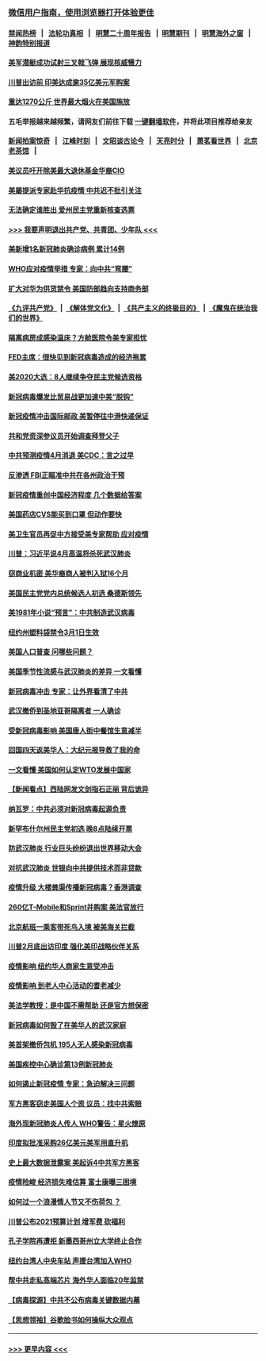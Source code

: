 ### [微信用户指南，使用浏览器打开体验更佳](https://github.com/gfw-breaker/banned-news1/blob/master/indexes/wechat-guide.md?t=0)
#### [禁闻热榜](热点新闻.md?t=0)  &nbsp;&nbsp;|&nbsp;&nbsp; [法轮功真相](https://github.com/gfw-breaker/truth/blob/master/README.md?t=0) &nbsp;&nbsp;|&nbsp;&nbsp; [明慧二十周年报告](https://github.com/gfw-breaker/mh-reports/blob/master/README.md?t=0) &nbsp;&nbsp;|&nbsp;&nbsp;[明慧期刊](https://github.com/gfw-breaker/mh-qikan) &nbsp;&nbsp;|&nbsp;&nbsp; [明慧海外之窗](https://github.com/gfw-breaker/mh-news/blob/master/README.md?t=0) &nbsp;&nbsp;|&nbsp;&nbsp; [神韵特别报道](https://github.com/gfw-breaker/mh-news/blob/master/shenyun.md?t=0)
#### [美军潜艇成功试射三叉戟飞弹 展现核威慑力](../pages/nsc412/n11866046.md?t=02140011) 
#### [川普出访前 印美达成逾35亿美元军购案](../pages/nsc412/n11865444.md?t=02140011) 
#### [重达1270公斤 世界最大烟火在美国施放](../pages/nsc412/n11865198.md?t=02140011) 
#### 五毛举报越来越频繁，请网友们前往下载 [一键翻墙软件](https://github.com/gfw-breaker/ssr-accounts)，并将此项目推荐给亲友
#### [新闻拍案惊奇](https://github.com/gfw-breaker/banned-news1/blob/master/pages/link4.md) &nbsp;&nbsp;|&nbsp;&nbsp; [江峰时刻](https://github.com/gfw-breaker/banned-news1/blob/master/pages/link4.md) &nbsp;&nbsp;|&nbsp;&nbsp; [文昭谈古论今](https://github.com/gfw-breaker/banned-news1/blob/master/pages/link4.md) &nbsp;&nbsp;|&nbsp;&nbsp; [天亮时分](https://github.com/gfw-breaker/banned-news1/blob/master/pages/link4.md) &nbsp;&nbsp;|&nbsp;&nbsp; [萧茗看世界](https://github.com/gfw-breaker/banned-news1/blob/master/pages/link4.md) &nbsp;&nbsp;|&nbsp;&nbsp; [北京老茶馆](https://github.com/gfw-breaker/banned-news1/blob/master/pages/link4.md) &nbsp;&nbsp;|&nbsp;&nbsp; 
#### [美议员吁开除美最大退休基金华裔CIO](../pages/nsc412/n11865230.md?t=02140011) 
#### [美屡提派专家赴华抗疫情 中共迟不批引关注](../pages/nsc412/n11864719.md?t=02140011) 
#### [无法确定谁胜出 爱州民主党重新核查选票](../pages/nsc412/n11864830.md?t=02140011) 
#### [>>> 我要声明退出共产党、共青团、少年队 <<<](https://github.com/begood0513/goodnews/blob/master/quit/letter.md) 
#### [美新增1名新冠肺炎确诊病例 累计14例](../pages/nsc412/n11864893.md?t=02140011) 
#### [WHO应对疫情举措 专家：向中共“弯腰”](../pages/nsc412/n11864727.md?t=02140011) 
#### [扩大对华为供货禁令 美国防部趋向支持商务部](../pages/nsc412/n11864773.md?t=02140011) 
#### [《九评共产党》](https://github.com/begood0513/9ping.md/blob/master/README.md) &nbsp;|&nbsp; [《解体党文化》](../../../../jtdwh.md/blob/master/README.md)  &nbsp;|&nbsp; [《共产主义的终极目的》](../../../../gczydzjmd.md/blob/master/README.md) &nbsp;|&nbsp; [《魔鬼在统治我们的世界》](../../../../mgztzwmdsj.md/blob/master/README.md) 
#### [隔离病房成感染温床？方舱医院令美专家担忧](../pages/nsc412/n11864575.md?t=02140011) 
#### [FED主席：很快见到新冠病毒造成的经济拖累](../pages/nsc412/n11864507.md?t=02140011) 
#### [美2020大选：8人继续争夺民主党候选资格](../pages/nsc412/n11864327.md?t=02140011) 
#### [新冠病毒爆发比贸易战更加速中美“脱钩”](../pages/nsc412/n11864470.md?t=02140011) 
#### [新冠疫情冲击国际邮政 美暂停往中港快递保证](../pages/nsc412/n11864207.md?t=02140011) 
#### [共和党资深参议员开始调查拜登父子](../pages/nsc412/n11863984.md?t=02140011) 
#### [中共预测疫情4月消退 美CDC：言之过早](../pages/nsc412/n11864310.md?t=02140011) 
#### [反渗透 FBI正瞄准中共在各州政治干预](../pages/nsc412/n11864300.md?t=02140011) 
#### [新冠疫情重创中国经济程度 几个数据给答案](../pages/nsc412/n11864203.md?t=02140011) 
#### [美国药店CVS能买到口罩 但动作要快](../pages/nsc412/n11862438.md?t=02140011) 
#### [美卫生官员再促中方接受美专家帮助 应对疫情](../pages/nsc412/n11864043.md?t=02140011) 
#### [川普：习近平说4月高温将杀死武汉肺炎](../pages/nsc412/n11860814.md?t=02140011) 
#### [窃商业机密 美华裔商人被判入狱16个月](../pages/nsc412/n11863911.md?t=02140011) 
#### [美国民主党党内总统候选人初选 桑德斯领先](../pages/nsc412/n11863475.md?t=02140011) 
#### [美1981年小说“预言”：中共制造武汉病毒](../pages/nsc412/n11863306.md?t=02140011) 
#### [纽约州塑料袋禁令3月1日生效](../pages/nsc412/n11862832.md?t=02140011) 
#### [美国人口普查  问哪些问题？](../pages/nsc412/n11862808.md?t=02140011) 
#### [美国季节性流感与武汉肺炎的差异 一文看懂](../pages/nsc412/n11862428.md?t=02140011) 
#### [新冠病毒冲击 专家：让外界看清了中共](../pages/nsc412/n11862280.md?t=02140011) 
#### [武汉撤侨到圣地亚哥隔离者 一人确诊](../pages/nsc412/n11862460.md?t=02140011) 
#### [受新冠病毒影响 美国唐人街中餐馆生意减半](../pages/nsc412/n11861940.md?t=02140011) 
#### [回国四天返美华人：大纪元报导救了我的命](../pages/nsc412/n11862181.md?t=02140011) 
#### [一文看懂 美国如何认定WTO发展中国家](../pages/nsc412/n11862051.md?t=02140011) 
#### [【新闻看点】西陆网发文剑指石正丽 背后诡异](../pages/nsc412/n11861792.md?t=02140011) 
#### [纳瓦罗：中共必须对新冠病毒起源负责](../pages/nsc412/n11861810.md?t=02140011) 
#### [新罕布什尔州民主党初选 晚8点陆续开票](../pages/nsc412/n11861872.md?t=02140011) 
#### [防武汉肺炎 行业巨头纷纷退出世界移动大会](../pages/nsc412/n11861795.md?t=02140011) 
#### [对抗武汉肺炎 世银向中共提供技术而非贷款](../pages/nsc412/n11861652.md?t=02140011) 
#### [疫情升级 大楼粪渠传播新冠病毒？香港调查](../pages/nsc412/n11861556.md?t=02140011) 
#### [260亿T-Mobile和Sprint并购案 美法官放行](../pages/nsc412/n11861511.md?t=02140011) 
#### [北京航班一乘客带死鸟入境 被美海关拦截](../pages/nsc412/n11861317.md?t=02140011) 
#### [川普2月底出访印度 强化美印战略伙伴关系](../pages/nsc412/n11860557.md?t=02140011) 
#### [疫情影响  纽约华人商家生意受冲击](../pages/nsc412/n11860284.md?t=02140011) 
#### [疫情影响  到老人中心活动的耆老减少](../pages/nsc412/n11860199.md?t=02140011) 
#### [美法学教授：是中国不需帮助 还是官方想保密](../pages/nsc412/n11859492.md?t=02140011) 
#### [新冠病毒如何毁了在美华人的武汉家庭](../pages/nsc412/n11859524.md?t=02140011) 
#### [美首架撤侨包机 195人无人感染新冠病毒](../pages/nsc412/n11859908.md?t=02140011) 
#### [美国疾控中心确诊第13例新冠肺炎](../pages/nsc412/n11859966.md?t=02140011) 
#### [如何遏止新冠疫情 专家：急迫解决三问题](../pages/nsc412/n11859685.md?t=02140011) 
#### [军方黑客窃走美国人个资 议员：找中共索赔](../pages/nsc412/n11859371.md?t=02140011) 
#### [海外现新冠肺炎人传人 WHO警告：星火燎原](../pages/nsc412/n11859252.md?t=02140011) 
#### [印度拟批准采购26亿美元美军用直升机](../pages/nsc412/n11859143.md?t=02140011) 
#### [史上最大数据泄露案 美起诉4中共军方黑客](../pages/nsc412/n11859115.md?t=02140011) 
#### [疫情险峻 经济损失难估算 富士康曝三困境](../pages/nsc412/n11859120.md?t=02140011) 
#### [如何过一个浪漫情人节又不伤荷包 ？](../pages/nsc412/n11858969.md?t=02140011) 
#### [川普公布2021预算计划 增军费 砍福利](../pages/nsc412/n11859012.md?t=02140011) 
#### [孔子学院再遭拒 新墨西哥州立大学终止合作](../pages/nsc412/n11858661.md?t=02140011) 
#### [纽约台湾人中央车站  声援台湾加入WHO](../pages/nsc412/n11857757.md?t=02140011) 
#### [帮中共走私高端芯片 海外华人面临20年监禁](../pages/nsc412/n11855016.md?t=02140011) 
#### [【病毒探源】中共不公布病毒关键数据内幕](../pages/nsc412/n11856584.md?t=02140011) 
#### [【思想领袖】谷歌脸书如何操纵大众观点](../pages/nsc412/n11680874.md?t=02140011) 

----
#### [ >>> 更早内容 <<< ](../indexes/nsc412-earlier.md)
